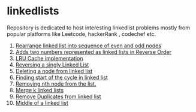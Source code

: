 # linkedlists

Repository is dedicated to host interesting linkedlist problems mostly from popular platforms like Leetcode, hackerRank , codechef etc.

1. [Rearrange linked list into sequence of even and odd nodes](https://github.com/KumarAbhinav2/linkedlists/blob/master/odd_even_ll(LTM-328).py)
2. [Adds two numbers represented as linked lists in Reverse Order](https://github.com/KumarAbhinav2/linkedlists/blob/master/add_two_numbers(LTM-2).py)
3. [LRU Cache implementation](https://github.com/KumarAbhinav2/linkedlists/blob/master/LRU_Cache(LTM-146).py) 
4. [Reversing a singly Linked List](https://github.com/KumarAbhinav2/linkedlists/blob/master/reverse_a_ll(LTE-206).py) 
5. [Deleting a node from linked list](https://github.com/KumarAbhinav2/linkedlists/blob/master/deleteNodeInLinkedList_middle(LTE-237).py)
6. [Finding start of the cycle in linked list](https://github.com/KumarAbhinav2/linkedlists/blob/master/findingTheStartOfCycleInLinkedList(LTM-142).py)
7. [Removing nth node from the list.](https://github.com/KumarAbhinav2/linkedlists/blob/master/removeNthNodeFromEndOfTheList(LTM-19).py)
8. [Merge k linked lists](https://github.com/KumarAbhinav2/linkedlists/blob/master/mergeKLists(LTH-23).py)
9. [Remove Duplicates from linked list](https://github.com/KumarAbhinav2/linkedlists/blob/master/removeDuplicatesFromll(LTE-83).py)
10. [Middle of a linked list](https://github.com/KumarAbhinav2/CodingProblems/blob/main/linkedlists/middle_of_ll(LT-876).py)
